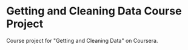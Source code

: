 # Getting and Cleaning Data Course Project
Course project for "Getting and Cleaning Data" on Coursera.

